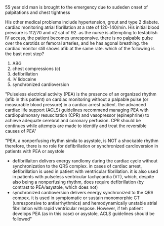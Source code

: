 55 year old man is brought to the emergency due to sudeden onset of palpitations and chest tightness 

His other medical problems include hypertension, grout and type 2 diabete. cardiac monitoring atrial fibrillation at a rate of 120-140/min. His initial blood pressure is 112/70 and o2 sat of 92. as the nurse is attempting to testablish IV access, the patient becomes unresponsive. there is no palpable pulse over the carotids or femoral arteries, and he has agonal breathing. the cardiac monitor still shows afib at the same rate. which of the following is the bast next step? 

1. ABG 
2. chest compressions (c)
3. defibrillation 
4. IV lidocaine 
5. synchronized cardioversion 

"Pulseless electrical activity (PEA) is the presence of an organized rhythm (afib in this patient) on cardiac monitoring without a palpable pulse (or measurable blood pressure) in a cardiac arrest patient. the advanced cardiac life support (ACLS) guidelines recommend managing PEA with cardiopulmonary resuscitation (CPR) and vasopressor (epinephrine) to achieve adequate cerebral and coronary perfusion. CPR should be continues while attempts are made to identify and treat the reversible causes of PEA"

"PEA, a nonperfusing rhythm simila to asystole, is NOT a shockable rhythm
therefore, there is no role for defibrillation or synchronized cardioversion in patients with PEA or asystole 
- defibrillaiton delivers energy randlomy during the cardiac cycle without synchronization to the QRS complex. in cases of cardiac arrest, defibrillation is used in patient with ventricular fibrillation. it is also used in patients with pulseless ventricular tachycardia (VT), which, despite also being a nonperfusing rhythm, does require defibrillation (by contrast to PEA/asystole, which does not)
- synchronized cardioversion delivers energy synchronized to the QRS compex. it is used in symptomatic or sustain monomorphic CT (unresponsive to antiarrhythmics) and hemodynamically unstable atrial fibrillation with rapid ventricular respose. However, if teh patient develops PEA (as in this case) or asystole, ACLS guidelines should be followed"